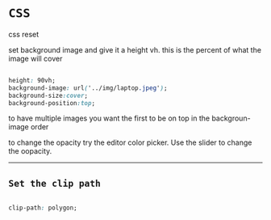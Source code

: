 # **`CSS`**

 css reset


set background image and give it a height vh. this is the percent of what the image will cover

```css

height: 90vh;
background-image: url('../img/laptop.jpeg');
background-size:cover;
background-position:top;
```

to have multiple images you want the first to be on top in the backgroun-image order

to change the  opacity try the editor color picker.  Use the slider to change the oopacity.

---
## **`Set the clip path`**

```css

clip-path: polygon;

```


